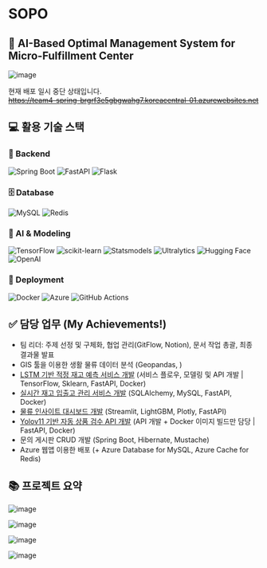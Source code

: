 # SOPO
## 🚟 AI-Based Optimal Management System for Micro-Fulfillment Center


![image](https://github.com/user-attachments/assets/dc9a2536-0100-4d00-9615-193d0fd02381)


현재 배포 일시 중단 상태입니다. \
~~https://team4-spring-brgrf3e5gbgwahg7.koreacentral-01.azurewebsites.net~~

## 💻 활용 기술 스택

### 🔧 Backend
![Spring Boot](https://img.shields.io/badge/spring--boot-6DB33F?style=for-the-badge&logo=springboot&logoColor=white)
![FastAPI](https://img.shields.io/badge/fastapi-009688?style=for-the-badge&logo=fastapi&logoColor=white)
![Flask](https://img.shields.io/badge/flask-000000?style=for-the-badge&logo=flask&logoColor=white)

### 🗄️ Database
![MySQL](https://img.shields.io/badge/mysql-4479A1?style=for-the-badge&logo=mysql&logoColor=white)
![Redis](https://img.shields.io/badge/redis-DC382D?style=for-the-badge&logo=redis&logoColor=white)

### 🤖 AI & Modeling
![TensorFlow](https://img.shields.io/badge/tensorflow-FF6F00?style=for-the-badge&logo=tensorflow&logoColor=white)
![scikit-learn](https://img.shields.io/badge/scikit--learn-F7931E?style=for-the-badge&logo=scikitlearn&logoColor=white)
![Statsmodels](https://img.shields.io/badge/statsmodels-0C4B33?style=for-the-badge)
![Ultralytics](https://img.shields.io/badge/ultralytics-292929?style=for-the-badge)
![Hugging Face](https://img.shields.io/badge/huggingface-FFD21F?style=for-the-badge&logo=huggingface&logoColor=black)
![OpenAI](https://img.shields.io/badge/openai-412991?style=for-the-badge&logo=openai&logoColor=white)

### 🚀 Deployment
![Docker](https://img.shields.io/badge/docker-2496ED?style=for-the-badge&logo=docker&logoColor=white)
![Azure](https://img.shields.io/badge/azure-0078D4?style=for-the-badge&logo=microsoftazure&logoColor=white)
![GitHub Actions](https://img.shields.io/badge/github%20actions-2088FF?style=for-the-badge&logo=githubactions&logoColor=white)

## ✅ 담당 업무 (My Achievements!)
- 팀 리더: 주제 선정 및 구체화, 협업 관리(GitFlow, Notion), 문서 작업 총괄, 최종 결과물 발표
- GIS 툴을 이용한 생활 물류 데이터 분석 (Geopandas, )
- [LSTM 기반 적정 재고 예측 서비스 개발](https://github.com/kosonkh7/Optimal-Stock-Forecasting) (서비스 플로우, 모델링 및 API 개발 | TensorFlow, Sklearn, FastAPI, Docker)
- [실시간 재고 입출고 관리 서비스 개발](https://github.com/kosonkh7/Storage-Retrieval-System) (SQLAlchemy, MySQL, FastAPI, Docker)
- [물류 인사이트 대시보드 개발](https://github.com/kosonkh7/SOPO-Dashboard) (Streamlit, LightGBM, Plotly, FastAPI)
- [Yolov11 기반 자동 상품 검수 API 개발](https://github.com/team4-pj-25/Auto-Inspection) (API 개발 + Docker 이미지 빌드만 담당 | FastAPI, Docker)
- 문의 게시판 CRUD 개발 (Spring Boot, Hibernate, Mustache)
- Azure 웹앱 이용한 배포 (+ Azure Database for MySQL, Azure Cache for Redis)

## 📚 프로젝트 요약

![image](https://github.com/user-attachments/assets/10ad9dfb-4520-4792-833e-954e1de5fe50)

![image](https://github.com/user-attachments/assets/36341c4e-17c8-4fd4-9041-a0b2ac71581d)

![image](https://github.com/user-attachments/assets/3d614070-2d76-4cb9-a824-2c9fe15fefd8)

![image](https://github.com/user-attachments/assets/03aab080-9681-4cd2-93da-065f457678b2)
